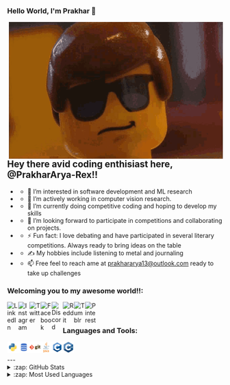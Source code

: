 ### Hello World, I'm Prakhar  👋

 <img align="right" alt="GIF" src="https://github.com/PrakharArya-Rex/PrakharArya-Rex/blob/main/cool.gif?raw=true" width="500" height="320" />

## Hey there avid coding enthisiast here, @PrakharArya-Rex!!
- - 👀 I’m interested in software development and ML research
- - 🔭 I’m actively working in computer vision research.
- - 🌱 I’m currently doing competitive coding and hoping to develop my skills
- - 💞️ I’m looking forward to participate in competitions and collaborating on projects.
- - ⚡ Fun fact: I love debating and have participated in several literary competitions. Always ready to bring ideas on the table
- - ✍ My hobbies include listening to metal and journaling
- - 📫 Free feel to reach ame at prakhararya13@outlook.com ready to take up challenges
 
### Welcoming you to my awesome world!!:
[<img align="left" alt="LinkedIn" width="26px" src="https://cdn.jsdelivr.net/npm/simple-icons@v3/icons/linkedin.svg" />][linkedin]
[<img align="left" alt="Instagram" width="26px" src="https://cdn.jsdelivr.net/npm/simple-icons@v3/icons/instagram.svg" />][Instagram]
[<img align="left" alt="Twitter" width="26px" src="https://cdn.jsdelivr.net/npm/simple-icons@v3/icons/twitter.svg" />][Twitter]
[<img align="left" alt="Facebook" width="26px" src="https://cdn.jsdelivr.net/npm/simple-icons@v3/icons/facebook.svg" />][Facebook]
[<img align="left" alt="Discord" width="26px" src="https://cdn.jsdelivr.net/npm/simple-icons@v3/icons/discord.svg" />][Discord]
[<img align="left" alt="Reddit" width="26px" src="https://cdn.jsdelivr.net/npm/simple-icons@v3/icons/reddit.svg" />][Reddit]
[<img align="left" alt="Tumblr" width="26px" src="https://cdn.jsdelivr.net/npm/simple-icons@v3/icons/tumblr.svg" />][Tumblr]
[<img align="left" alt="Pinterest" width="26px" src="https://cdn.jsdelivr.net/npm/simple-icons@v3/icons/pinterest.svg" />][Pinterest]

<!---
PrakharArya-Rex/PrakharArya-Rex is a ✨ special ✨ repository because its `README.md` (this file) appears on your GitHub profile.
You can click the Preview link to take a look at your changes.
--->

<br />
<br />

### Languages and Tools:

[<img align="left" alt="python" width="26px" src="https://raw.githubusercontent.com/github/explore/80688e429a7d4ef2fca1e82350fe8e3517d3494d/topics/python/python.png" />][youtube]
[<img align="left" alt="SQL" width="26px" src="https://raw.githubusercontent.com/github/explore/80688e429a7d4ef2fca1e82350fe8e3517d3494d/topics/sql/sql.png" />][youtube]
[<img align="left" alt="Git" width="26px" src="https://raw.githubusercontent.com/github/explore/80688e429a7d4ef2fca1e82350fe8e3517d3494d/topics/git/git.png" />][youtube]
[<img align="left" alt="Java" width="26px" src="https://raw.githubusercontent.com/github/explore/80688e429a7d4ef2fca1e82350fe8e3517d3494d/topics/java/java.png" />][youtube]
[<img align="left" alt="C" width="26px" src="https://raw.githubusercontent.com/github/explore/80688e429a7d4ef2fca1e82350fe8e3517d3494d/topics/c/c.png" />][youtube]
[<img align="left" alt="C++" width="26px" src="https://raw.githubusercontent.com/github/explore/80688e429a7d4ef2fca1e82350fe8e3517d3494d/topics/cpp/cpp.png" />][youtube]


<br />
<br />
---

<details>
  <summary>:zap: GitHub Stats</summary>

  <img align="left" alt="Anna's GitHub Stats" src="https://github-readme-stats.vercel.app/api?username=PrakharArya-Rex&show_icons=true&hide_border=true" />

</details>

<details>
  <summary>:zap: Most Used Languages</summary>

<img align="left" alt="Anna's GitHub Top Languages" src="https://github-readme-stats.vercel.app/api/top-langs/?username=PrakharArya-Rex" />

</details>


[linkedin]: https://www.linkedin.com/in/prakhar-arya-9aa777212/
[Instagram]: https://www.instagram.com/realprakhararya/
[Twitter]: https://twitter.com/RangerStranger9
[Facebook]: https://www.facebook.com/prakhar.arya.543
[Discord]: https://discord.com/users/prakhararyarex
[Reddit]: https://www.reddit.com/user/Classy-Carnage
[Tumblr]: https://www.tumblr.com/blog/realprakhararya
[Pinterest]: https://in.pinterest.com/prakhararya13/
[youtube]: https://www.youtube.com/channel/UC7q9gJt1ZpRN04wOalOnhpw
